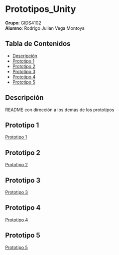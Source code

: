 # Prototipos_Unity

**Grupo**: GIDS4102  
**Alumno**: Rodrigo Julian Vega Montoya

## Tabla de Contenidos
- [Descripción](#descripción)
- [Prototipo 1](#prototipo2)
- [Prototipo 2](#prototipo2)
- [Prototipo 3](#prototipo3)
- [Prototipo 4](#prototipo4)
- [Prototipo 5](#prototipo5)

## Descripción
README con dirección a los demás de los prototipos

## Prototipo 1
<a href="https://github.com/CreacionDeVideojuegos-rjvm/Prototipo1" target="_blank">Prototipo 1</a>

## Prototipo 2
<a href="https://github.com/CreacionDeVideojuegos-rjvm/Prototipo2" target="_blank">Prototipo 2</a>

## Prototipo 3
<a href="https://github.com/CreacionDeVideojuegos-rjvm/Prototipo3" target="_blank">Prototipo 3</a>

## Prototipo 4
<a href="https://github.com/CreacionDeVideojuegos-rjvm/Prototipo4" target="_blank">Prototipo 4</a>

## Prototipo 5
<a href="https://github.com/CreacionDeVideojuegos-rjvm/Prototipo-5" target="_blank">Prototipo 5</a>
